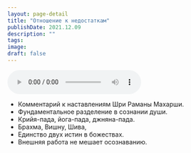 ```yaml
---
layout: page-detail
title: "Отношение к недостаткам"
publishDate: 2021.12.09
description: ""
tags:
image:
draft: false
---
```


<audio title="2021.12.09 - Отношение к недостаткам.mp3" src="/upload/iblock/581/581e9a39a6e237db77786bc3d77675bd.mp3" controls=""></audio>

* Комментарий к наставлениям Шри Раманы Махарши.
* Фундаментальное разделение в сознании души.
* Крийя-пада, йога-пада, джняна-пада.
* Брахма, Вишну, Шива,
* Единство двух истин в божествах.
* Внешняя работа не мешает осознаванию.

  
